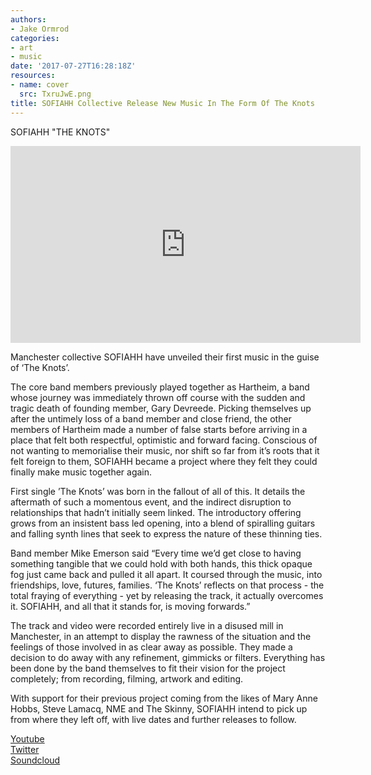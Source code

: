```yaml
---
authors:
- Jake Ormrod
categories:
- art
- music
date: '2017-07-27T16:28:18Z'
resources:
- name: cover
  src: TxruJwE.png
title: SOFIAHH Collective Release New Music In The Form Of The Knots
---
```

SOFIAHH
"THE KNOTS"
 
<iframe width="560" height="315" src="https://www.youtube.com/embed/T2zzPsLSDO0" frameborder="0" allowfullscreen></iframe>

Manchester collective SOFIAHH have unveiled their first music in the guise of ‘The Knots’. 

The core band members previously played together as Hartheim, a band whose journey was immediately thrown off course with the sudden and tragic death of founding member, Gary Devreede. Picking themselves up after the untimely loss of a band member and close friend, the other members of Hartheim made a number of false starts before arriving in a place that felt both respectful, optimistic and forward facing. Conscious of not wanting to memorialise their music, nor shift so far from it’s roots that it felt foreign to them, SOFIAHH became a project where they felt they could finally make music together again.
 
First single ’The Knots’ was born in the fallout of all of this. It details the aftermath of such a momentous event, and the indirect disruption to relationships that hadn’t initially seem linked. The introductory offering grows from an insistent bass led opening, into a blend of spiralling guitars and falling synth lines that seek to express the nature of these thinning ties. 
 
Band member Mike Emerson said “Every time we’d get close to having something tangible that we could hold with both hands, this thick opaque fog just came back and pulled it all apart. It coursed through the music, into friendships, love, futures, families. ‘The Knots’ reflects on that process - the total fraying of everything - yet by releasing the track, it actually overcomes it. SOFIAHH, and all that it stands for, is moving forwards.”
 
The track and video were recorded entirely live in a disused mill in Manchester, in an attempt to display the rawness of the situation and the feelings of those involved in as clear away as possible. They made a decision to do away with any refinement, gimmicks or filters. Everything has been done by the band themselves to fit their vision for the project completely; from recording, filming, artwork and editing. 
 
With support for their previous project coming from the likes of Mary Anne Hobbs, Steve Lamacq, NME and The Skinny, SOFIAHH intend to pick up from where they left off, with live dates and further releases to follow.

[Youtube](https://www.youtube.com/channel/UCwInnSoGBro6SzZHDJuatPA "")<br>
[Twitter](https://twitter.com/thencamesofiahh "")<br>
[Soundcloud](https://soundcloud.com/thencamesofiahh "")<br>
